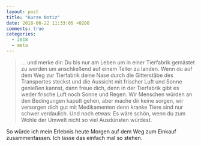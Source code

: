 ```yaml
---
layout: post
title: "Kurze Notiz"
date: 2018-06-22 11:33:05 +0200
comments: true
categories:
  - 2018
  - meta
---
```

> … und merke dir: Du bis nur am Leben um in einer Tierfabrik gemästet
> zu werden um anschließend auf einem Teller zu landen. Wenn du auf dem
> Weg zur Tierfabrik deine Nase durch die Gitterstäbe des Transportes
> steckst und die Aussicht mit frischer Luft und Sonne genießen
> kannst, dann freue dich, denn in der Tierfabrik gibt es weder
> frische Luft noch Sonne und Regen. Wir Menschen würden an den
> Bedingungen kaputt gehen, aber mache dir keine sorgen, wir versorgen
> dich gut mit Medikamenten denn kranke Tiere sind nur schwer
> verdaulich. Und noch etwas: Es wäre schön, wenn du zum Wohle der
> Umwelt nicht so viel Ausdünsten würdest.

So würde ich mein Erlebnis heute Morgen auf dem Weg zum Einkauf
zusammenfassen. Ich lasse das einfach mal so stehen.
